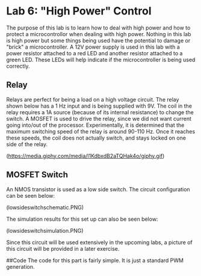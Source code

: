 # Lab 6: "High Power" Control
The purpose of this lab is to learn how to deal with high power and how to protect a microcontrollor when dealing with high power.  Nothing in this lab is high power but some things being used have the potential to damage or "brick" a microcontroller.  A 12V power supply is used in this lab with a power resistor attached to a red LED and another resistor attached to a green LED.  These LEDs will help indicate if the microcontroller is being used correctly.

## Relay
Relays are perfect for being a load on a high voltage circuit.  The relay shown below has a 1 Hz input and is being supplied with 9V.
The coil in the relay requires a 1A source (because of its internal resistance) to change the switch.  A MOSFET is used to drive the relay, since we did not want current going into/out of the processor. Experimentally, it is determined that the maximum switching speed of the relay is around 90-110 Hz.
Once it reaches these speeds, the coil does not actually switch, and stays locked on one side of the relay.

(https://media.giphy.com/media/l1KdbxdB2aTQHak4o/giphy.gif)

## MOSFET Switch
An NMOS transistor is used as a low side switch. The circuit configuration can be seen below:

(lowsideswitchschematic.PNG)

The simulation results for this set up can also be seen below:

(lowsideswitchsimulation.PNG)

Since this circuit will be used extensively in the upcoming labs, a picture of this circuit will be provided in a later exercise.

##Code
The code for this part is fairly simple. It is just a standard PWM generation.